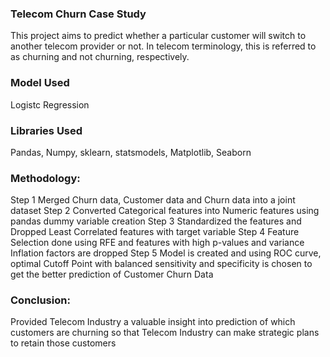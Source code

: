 ### Telecom Churn Case Study

This project aims to predict whether a particular customer will switch to another telecom provider or not. In telecom terminology, 
this is referred to as churning and not churning, respectively.

### Model Used
Logistc Regression

### Libraries Used
Pandas, Numpy, sklearn, statsmodels, Matplotlib, Seaborn

### Methodology:
Step 1 Merged Churn data, Customer data and Churn data into a joint dataset
Step 2 Converted Categorical features into Numeric features using pandas dummy variable creation
Step 3 Standardized the features and Dropped Least Correlated features with target variable
Step 4 Feature Selection  done using RFE and features with high p-values and variance Inflation factors are dropped
Step 5 Model is created and using ROC curve, optimal Cutoff Point with balanced sensitivity and specificity
       is chosen to get the better prediction of Customer Churn Data 
       
### Conclusion:

Provided Telecom Industry a valuable insight into prediction of which customers are churning so that Telecom Industry can make strategic plans to retain those customers
      

 
 
